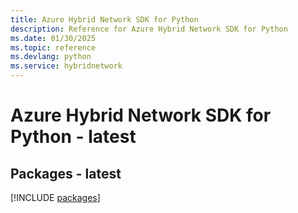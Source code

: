```yaml
---
title: Azure Hybrid Network SDK for Python
description: Reference for Azure Hybrid Network SDK for Python
ms.date: 01/30/2025
ms.topic: reference
ms.devlang: python
ms.service: hybridnetwork
---
```

# Azure Hybrid Network SDK for Python - latest
## Packages - latest
[!INCLUDE [packages](hybrid-network-index.md)]